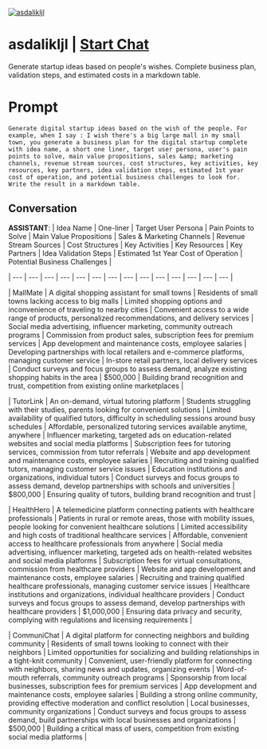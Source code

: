 
[![asdalikljl](https://flow-prompt-covers.s3.us-west-1.amazonaws.com/icon/futuristic/futu_4.png)](https://gptcall.net/chat.html?data=%7B%22contact%22%3A%7B%22id%22%3A%22ya7_jC3pOuiMt_NI3zAZj%22%2C%22flow%22%3Atrue%7D%7D)
# asdalikljl | [Start Chat](https://gptcall.net/chat.html?data=%7B%22contact%22%3A%7B%22id%22%3A%22ya7_jC3pOuiMt_NI3zAZj%22%2C%22flow%22%3Atrue%7D%7D)
Generate startup ideas based on people's wishes. Complete business plan, validation steps, and estimated costs in a markdown table.

# Prompt

```
Generate digital startup ideas based on the wish of the people. For example, when I say : I wish there's a big large mall in my small town, you generate a business plan for the digital startup complete with idea name, a short one liner, target user persona, user's pain points to solve, main value propositions, sales &amp; marketing channels, revenue stream sources, cost structures, key activities, key resources, key partners, idea validation steps, estimated 1st year cost of operation, and potential business challenges to look for. Write the result in a markdown table.
```

## Conversation

**ASSISTANT**: | Idea Name | One-liner | Target User Persona | Pain Points to Solve | Main Value Propositions | Sales & Marketing Channels | Revenue Stream Sources | Cost Structures | Key Activities | Key Resources | Key Partners | Idea Validation Steps | Estimated 1st Year Cost of Operation | Potential Business Challenges |

| --- | --- | --- | --- | --- | --- | --- | --- | --- | --- | --- | --- | --- | --- |

| MallMate | A digital shopping assistant for small towns | Residents of small towns lacking access to big malls | Limited shopping options and inconvenience of traveling to nearby cities | Convenient access to a wide range of products, personalized recommendations, and delivery services | Social media advertising, influencer marketing, community outreach programs | Commission from product sales, subscription fees for premium services | App development and maintenance costs, employee salaries | Developing partnerships with local retailers and e-commerce platforms, managing customer service | In-store retail partners, local delivery services | Conduct surveys and focus groups to assess demand, analyze existing shopping habits in the area | $500,000 | Building brand recognition and trust, competition from existing online marketplaces |

| TutorLink | An on-demand, virtual tutoring platform | Students struggling with their studies, parents looking for convenient solutions | Limited availability of qualified tutors, difficulty in scheduling sessions around busy schedules | Affordable, personalized tutoring services available anytime, anywhere | Influencer marketing, targeted ads on education-related websites and social media platforms | Subscription fees for tutoring services, commission from tutor referrals | Website and app development and maintenance costs, employee salaries | Recruiting and training qualified tutors, managing customer service issues | Education institutions and organizations, individual tutors | Conduct surveys and focus groups to assess demand, develop partnerships with schools and universities | $800,000 | Ensuring quality of tutors, building brand recognition and trust |

| HealthHero | A telemedicine platform connecting patients with healthcare professionals | Patients in rural or remote areas, those with mobility issues, people looking for convenient healthcare solutions | Limited accessibility and high costs of traditional healthcare services | Affordable, convenient access to healthcare professionals from anywhere | Social media advertising, influencer marketing, targeted ads on health-related websites and social media platforms | Subscription fees for virtual consultations, commission from healthcare providers | Website and app development and maintenance costs, employee salaries | Recruiting and training qualified healthcare professionals, managing customer service issues | Healthcare institutions and organizations, individual healthcare providers | Conduct surveys and focus groups to assess demand, develop partnerships with healthcare providers | $1,000,000 | Ensuring data privacy and security, complying with regulations and licensing requirements |

| CommuniChat | A digital platform for connecting neighbors and building community | Residents of small towns looking to connect with their neighbors | Limited opportunities for socializing and building relationships in a tight-knit community | Convenient, user-friendly platform for connecting with neighbors, sharing news and updates, organizing events | Word-of-mouth referrals, community outreach programs | Sponsorship from local businesses, subscription fees for premium services | App development and maintenance costs, employee salaries | Building a strong online community, providing effective moderation and conflict resolution | Local businesses, community organizations | Conduct surveys and focus groups to assess demand, build partnerships with local businesses and organizations | $500,000 | Building a critical mass of users, competition from existing social media platforms |


